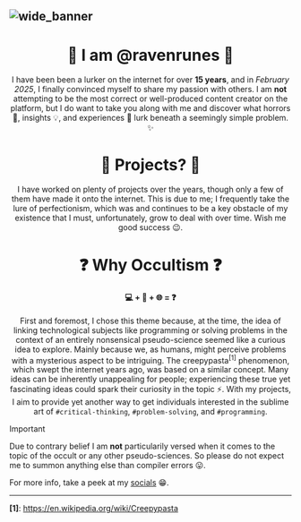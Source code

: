 
![wide_banner](https://github.com/user-attachments/assets/b1edd8ba-9908-40de-be3d-aca5dfb10f70)
---
<div align=center>
  <h1>👋 I am @ravenrunes 👋</h1>
I have been been a lurker on the internet for over <b>15 years</b>, and in <i>February 2025</i>, I finally convinced myself to share my passion with others. I am <b>not</b> attempting to be the most correct or well-produced content creator on the platform, but I do want to take you along with me and discover what horrors 👻, insights 💡, and experiences 👾 lurk beneath a seemingly simple problem. ✨
</div>
<div align=center>
  <h1>📂 Projects? 📂</h1>
I have worked on plenty of projects over the years, though only a few of them have made it onto the internet. This is due to me; I frequently take the lure of perfectionism, which was and continues to be a key obstacle of my existence that I must, unfortunately, grow to deal with over time. Wish me good success 😉.
</div>
<div align=center>
  <h1>❓ Why Occultism ❓</h1>
  <h4> 💻 + 🔮 + 🌐 = ❓</h4>
  <p>
First and foremost, I chose this theme because, at the time, the idea of linking technological subjects like programming or solving problems in the context of an entirely nonsensical pseudo-science seemed like a curious idea to explore.
    Mainly because we, as humans, might perceive problems with a mysterious aspect to be intriguing. The creepypasta<sup>[1]</sup> phenomenon, which swept the internet years ago, was based on a similar concept.     
  Many ideas can be inherently unappealing for people; experiencing these true yet fascinating ideas could spark their curiosity in the topic ⚡.
 With my projects, I aim to provide yet another way to get individuals interested in the sublime art of <code>#critical-thinking</code>, <code>#problem-solving</code>, and <code>#programming</code>.
  </p>
</div>

> [!IMPORTANT]
> Due to contrary belief I am **not** particularily versed when it comes to the topic of the occult or any other pseudo-sciences. So please do not expect me to summon anything else than compiler errors 😛.

For more info, take a peek at my [socials](https://linktr.ee/ravenrunesofficial) 😁.

---

**[1]**: https://en.wikipedia.org/wiki/Creepypasta
